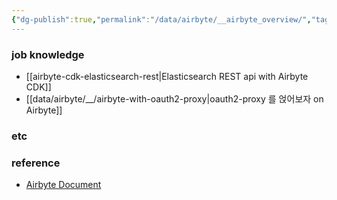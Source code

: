 ```yaml
---
{"dg-publish":true,"permalink":"/data/airbyte/__airbyte_overview/","tags":["overview, airbyte"],"created":"","updated":""}
---
```



### job knowledge
- [[airbyte-cdk-elasticsearch-rest\|Elasticsearch REST api with Airbyte CDK]]
- [[data/airbyte/__/airbyte-with-oauth2-proxy\|oauth2-proxy 를 얹어보자 on Airbyte]]

### etc

### reference
- [Airbyte Document](https://docs.airbyte.com/)